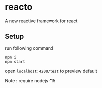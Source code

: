 # reacto

A new reactive framework for react


## Setup
run following command

```
npm i
npm start
```

open `localhost:4200/test` to preview default

Note : require nodejs ^15
